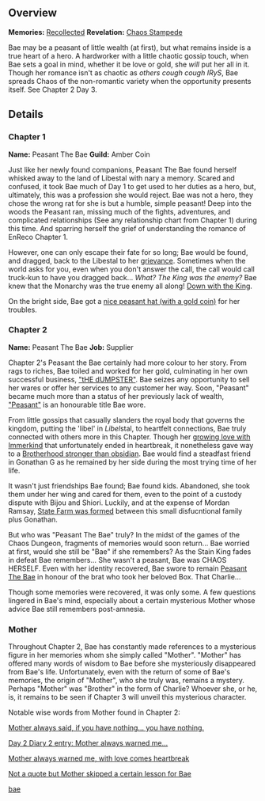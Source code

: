 <!-- title: Hakos Baelz -->
<!-- quote: "No, this is in fact *not* your child. *This* is your child!"-->
<!-- chapters: -1 -->
<!-- images: (Bae's Chapter 1 Profile), (Bae in the mines), (Bae's Chapter 2 Profile), (Bae's card in the "Monster" MV), (Bae's box being stolen), (Bae in Chapter 2's Ending) -->
<!-- model: false -->

## Overview

**Memories:** [Recollected](https://youtu.be/aSFZwinYaaU)
**Revelation:** [Chaos Stampede](#entry:chaos-stampede-entry)

Bae may be a peasant of little wealth (at first), but what remains inside is a true heart of a hero. A hardworker with a little chaotic gossip touch, when Bae sets a goal in mind, whether it be love or gold, she *will* put her all in it. Though her romance isn't as chaotic as *others* *cough cough IRyS*, Bae spreads Chaos of the non-romantic variety when the opportunity presents itself. See Chapter 2 Day 3.

## Details

### Chapter 1

**Name:** Peasant The Bae
**Guild:** Amber Coin

Just like her newly found companions, Peasant The Bae found herself whisked away to the land of Libestal with nary a memory. Scared and confused, it took Bae much of Day 1 to get used to her duties as a hero, but, ultimately, this was a profession she would reject. Bae was not a hero, they chose the wrong rat for she is but a humble, simple peasant! Deep into the woods the Peasant ran, missing much of the fights, adventures, and complicated relationships (See any relationship chart from Chapter 1) during this time. And sparring herself the grief of understanding the romance of EnReco Chapter 1.

However, one can only escape their fate for so long; Bae would be found, and dragged, back to the Libestal to her [grievance](https://youtu.be/t5NGryTaGqk?t=1529). Sometimes when the world asks for you, even when you don't answer the call, the call would call truck-kun to have you dragged back... *What? The King was the enemy?* Bae knew that the Monarchy was the true enemy all along! [Down with the King](https://youtu.be/t5NGryTaGqk?t=4833).

On the bright side, Bae got a [nice peasant hat (with a gold coin)](https://youtu.be/t5NGryTaGqk?t=1844) for her troubles.

### Chapter 2

**Name:** Peasant The Bae
**Job:** Supplier

Chapter 2's Peasant the Bae certainly had more colour to her story. From rags to riches, Bae toiled and worked for her gold, culminating in her own successful business, ["tHE dUMPSTER"](https://youtu.be/Lp7GyRVbz1c?t=14135). Bae seizes any opportunity to sell her wares or offer her services to any customer her way. Soon, "Peasant" became much more than a status of her previously lack of wealth, ["Peasant"](https://youtu.be/Lp7GyRVbz1c?t=1511) is an honourable title Bae wore.

From little gossips that casually slanders the royal body that governs the kingdom, putting the 'libel' in *Libel*stal, to heartfelt connections, Bae truly connected with others more in this Chapter. Though her [growing love with Immerkind](https://youtu.be/Br6dvhVJ_IE?t=4571) that unfortunately ended in heartbreak, it nonetheless gave way to a [Brotherhood stronger than obsidian](https://youtu.be/Br6dvhVJ_IE?t=5292). Bae would find a steadfast friend in Gonathan G as he remained by her side during the most trying time of her life. 

It wasn't just friendships Bae found; Bae found kids. Abandoned, she took them under her wing and cared for them, even to the point of a custody dispute with Bijou and Shiori. Luckily, and at the expense of Mordan Ramsay, [State Farm was formed](https://youtu.be/L7rBGepFrXA?t=13328) between this small disfucntional family plus Gonathan.

But who was "Peasant The Bae" truly? In the midst of the games of the Chaos Dungeon, fragments of memories would soon return... Bae worried at first, would she still be "Bae" if she remembers? As the Stain King fades in defeat Bae remembers... She wasn't a peasant, Bae was CHAOS HERSELF. Even with her identity recovered, Bae swore to remain [Peasant The Bae](https://youtu.be/L7rBGepFrXA?t=5680) in honour of the brat who took her beloved Box. That Charlie...

Though some memories were recovered, it was only some. A few questions lingered in Bae's mind, especially about a certain mysterious Mother whose advice Bae still remembers post-amnesia.

### Mother

Throughout Chapter 2, Bae has constantly made references to a mysterious figure in her memories whom she simply called "Mother". "Mother" has offered many words of wisdom to Bae before she mysteriously disappeared from Bae's life. Unfortunately, even with the return of some of Bae's memories, the origin of "Mother", who she truly was, remains a mystery. Perhaps "Mother" was "Brother" in the form of Charlie? Whoever she, or he, is, it remains to be seen if Chapter 3 will unveil this mysterious character.

Notable wise words from Mother found in Chapter 2:

[Mother always said, if you have nothing... you have nothing.](https://youtu.be/7bOe38rP7JQ?t=2111)

[Day 2 Diary 2 entry: Mother always warned me...](https://youtu.be/Tiq2wmF-NfQ?t=11052)

[Mother always warned me, with love comes heartbreak](https://youtu.be/Br6dvhVJ_IE?t=733)

[Not a quote but Mother skipped a certain lesson for Bae](https://youtu.be/Lp7GyRVbz1c?t=7171)


 
[bae](#easter:easter-bae)
